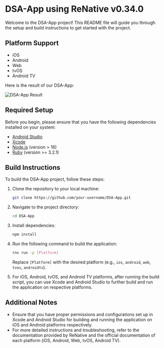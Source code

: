 # DSA-App using ReNative v0.34.0

Welcome to the DSA-App project! This README file will guide you through the setup and build instructions to get started with the project.

## Platform Support

- iOS
- Android
- Web
- tvOS
- Android TV

Here is the result of our DSA-App:

![DSA-App Result](https://im.ge/i/Screenshot-2024-03-17-at-6-22-05PM.RPKNqP)

## Required Setup

Before you begin, please ensure that you have the following dependencies installed on your system:

- [Android Studio](https://developer.android.com/studio)
- [Xcode](https://developer.apple.com/xcode/)
- [Node.js](https://nodejs.org/) (version > 16)
- [Ruby](https://www.ruby-lang.org/) (version >= 3.2.1)

## Build Instructions

To build the DSA-App project, follow these steps:

1. Clone the repository to your local machine:

   ```bash
   git clone https://github.com/your-username/DSA-App.git
   ```

2. Navigate to the project directory:

   ```bash
   cd DSA-App
   ```

3. Install dependencies:

   ```bash
   npm install
   ```

4. Run the following command to build the application:

   ```bash
   rnv run -p [Platform]
   ```

   Replace `[Platform]` with the desired platform (e.g., `ios`, `android`, `web`, `tvos`, `androidtv`).

5. For iOS, Android, tvOS, and Android TV platforms, after running the build script, you can use Xcode and Android Studio to further build and run the application on respective platforms.

## Additional Notes

- Ensure that you have proper permissions and configurations set up in Xcode and Android Studio for building and running the application on iOS and Android platforms respectively.
- For more detailed instructions and troubleshooting, refer to the documentation provided by ReNative and the official documentation of each platform (iOS, Android, Web, tvOS, Android TV).
